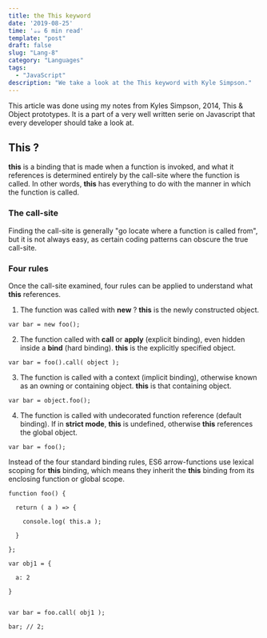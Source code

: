 ```yaml
---
title: the This keyword
date: '2019-08-25'
time: '☕️☕️ 6 min read'
template: "post"
draft: false
slug: "Lang-8"
category: "Languages"
tags:
  - "JavaScript"
description: "We take a look at the This keyword with Kyle Simpson."
---
```


This article was done using my notes from Kyles Simpson, 2014, This & Object prototypes. It is a part of a very well written serie on Javascript that every developer should take a look at.

## This ?

**this** is a binding that is made when a function is invoked, and what it references is determined entirely by the call-site where the function is called. In other words, **this** has everything to do with the manner in which the function is called.

### The call-site

Finding the call-site is generally "go locate where a function is called from", but it is not always easy, as certain coding patterns can obscure the true call-site.

### Four rules

Once the call-site examined, four rules can be applied to understand what **this** references.

1. The function was called with **new** ? **this** is the newly constructed object.

```
var bar = new foo();

```

2. The function called with **call** or **apply** (explicit binding), even hidden inside a **bind** (hard binding). **this** is the explicitly specified object.

```
var bar = foo().call( object );

```

3. The function is called with a context (implicit binding), otherwise known as an owning or containing object. **this** is that containing object.

```
var bar = object.foo();

```

4. The function is called with undecorated function reference (default binding). If in **strict mode**, **this** is undefined, otherwise **this** references the global object.

```
var bar = foo();

```

Instead of the four standard binding rules, ES6 arrow-functions use lexical scoping for **this** binding, which means they inherit the **this** binding from its enclosing function or global scope.

```
function foo() {

  return ( a ) => {

    console.log( this.a );

  }

};

var obj1 = {

  a: 2

}


var bar = foo.call( obj1 );

bar; // 2;
```
